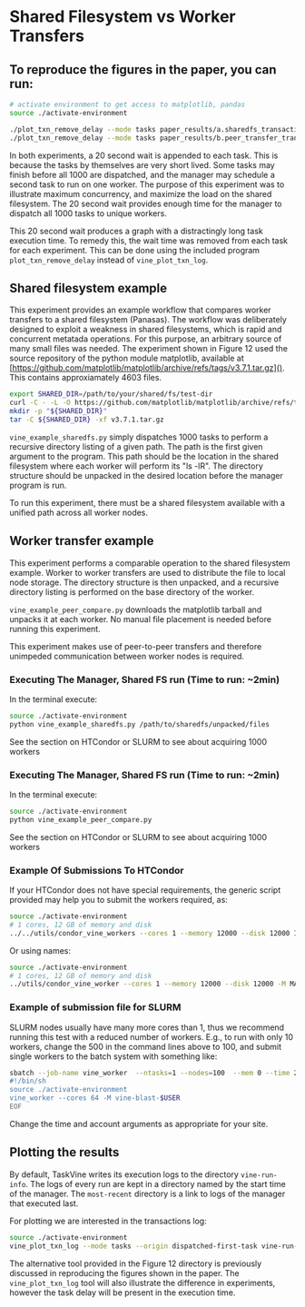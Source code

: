 # Shared Filesystem vs Worker Transfers

## To reproduce the figures in the paper, you can run:


```sh
# activate environment to get access to matplotlib, pandas
source ./activate-environment

./plot_txn_remove_delay --mode tasks paper_results/a.sharedfs_transactions a.pdf
./plot_txn_remove_delay --mode tasks paper_results/b.peer_transfer_transactions b.pdf
```

In both experiments, a 20 second wait is appended to each task. This is because
the tasks by themselves are very short lived. Some tasks may finish before all
1000 are dispatched, and the manager may schedule a second task to run on one
worker. The purpose of this experiment was to illustrate maximum concurrency,
and maximize the load on the shared filesystem. The 20 second wait provides
enough time for the manager to dispatch all 1000 tasks to unique workers. 

This 20 second wait produces a graph with a distractingly long task execution
time. To remedy this, the wait time was removed from each task for each
experiment. This can be done using the included program `plot_txn_remove_delay`
instead of `vine_plot_txn_log`.


## Shared filesystem example

This experiment provides an example workflow that compares worker transfers to
a shared filesystem (Panasas). The workflow was deliberately designed to
exploit a weakness in shared filesystems, which is rapid and concurrent
metatada operations. For this purpose, an arbitrary source of many small files
was needed. The experiment shown in Figure 12 used the source repository of the
python module matplotlib, available at
[https://github.com/matplotlib/matplotlib/archive/refs/tags/v3.7.1.tar.gz]().
This contains approxiamately 4603 files.

```sh
export SHARED_DIR=/path/to/your/shared/fs/test-dir
curl -C - -L -O https://github.com/matplotlib/matplotlib/archive/refs/tags/v3.7.1.tar.gz
mkdir -p "${SHARED_DIR}"
tar -C ${SHARED_DIR} -xf v3.7.1.tar.gz
```

`vine_example_sharedfs.py` simply dispatches 1000 tasks to perform a recursive
directory listing of a given path. The path is the first given argument to the
program. This path should be the location in the shared filesystem where each
worker will perform its "ls -lR". The directory structure should be unpacked in
the desired location before the manager program is run.

To run this experiment, there must be a shared filesystem available with a
unified path across all worker nodes.


## Worker transfer example

This experiment performs a comparable operation to the shared filesystem
example. Worker to worker transfers are used to distribute the file to local
node storage. The directory structure is then unpacked, and a recursive
directory listing is performed on the base directory of the worker.  

`vine_example_peer_compare.py` downloads the matplotlib tarball and unpacks it
at each worker. No manual file placement is needed before running this
experiment. 

This experiment makes use of peer-to-peer transfers and therefore unimpeded 
communication between worker nodes is required. 


### Executing The Manager, Shared FS run (Time to run: ~2min)

In the terminal execute:

```sh
source ./activate-environment
python vine_example_sharedfs.py /path/to/sharedfs/unpacked/files
```
See the section on HTCondor or SLURM to see about acquiring 1000 workers

### Executing The Manager, Shared FS run (Time to run: ~2min)

In the terminal execute:

```sh
source ./activate-environment
python vine_example_peer_compare.py
```
See the section on HTCondor or SLURM to see about acquiring 1000 workers

### Example Of Submissions To HTCondor

If your HTCondor does not have special requirements, the generic script
provided may help you to submit the workers required, as:

```sh
source ./activate-environment
# 1 cores, 12 GB of memory and disk
../../utils/condor_vine_workers --cores 1 --memory 12000 --disk 12000 IP_OF_MANAGER PORT_OF_MANAGER 1050
```

Or using names:

```sh
source ./activate-environment
# 1 cores, 12 GB of memory and disk
../utils/condor_vine_worker --cores 1 --memory 12000 --disk 12000 -M MANAGER_NAME 1050
```


### Example of submission file for SLURM

SLURM nodes usually have many more cores than 1, thus we recommend running this
test with a reduced number of workers. E.g., to run with only 10 workers,
change the 500 in the command lines above to 100, and submit single workers to
the batch system with something like:

```sh
sbatch --job-name vine_worker  --ntasks=1 --nodes=100  --mem 0 --time 2:00:00 --account=ACCOUNT -- <<EOF
#!/bin/sh
source ./activate-environment
vine_worker --cores 64 -M vine-blast-$USER
EOF
```

Change the time and account arguments as appropriate for your site.


## Plotting the results

By default, TaskVine writes its execution logs to the directory
`vine-run-info`. The logs of every run are kept in a directory named by the
start time of the manager. The `most-recent` directory is a link to logs of the
manager that executed last.

For plotting we are interested in the transactions log:


```sh
source ./activate-environment
vine_plot_txn_log --mode tasks --origin dispatched-first-task vine-run-info/most-recent/vine-logs/transactions output.pdf
```

The alternative tool provided in the Figure 12 directory is previously discussed in reproducing the figures shown in the paper. The 
`vine_plot_txn_log` tool will also illustrate the difference in experiments, however the task delay will be present in the execution time.

